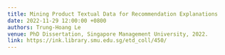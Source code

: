```yaml
---
title: Mining Product Textual Data for Recommendation Explanations
date: 2022-11-29 12:00:00 +0800
authors: Trung-Hoang Le
venue: PhD Dissertation, Singapore Management University, 2022.
link: https://ink.library.smu.edu.sg/etd_coll/450/
---
```

